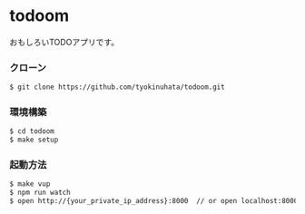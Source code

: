 # todoom

おもしろいTODOアプリです。

### クローン

```bash
$ git clone https://github.com/tyokinuhata/todoom.git
```

### 環境構築

```bash
$ cd todoom
$ make setup
```

### 起動方法

```bash
$ make vup
$ npm run watch
$ open http://{your_private_ip_address}:8000  // or open localhost:8000
```
